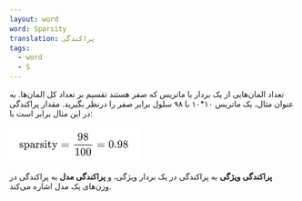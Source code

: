 ```yaml
---
layout: word
word: Sparsity
translation: پراکندگی
tags:
  - word
  - S
---
```

تعداد المان‌هایی از یک بردار یا ماتریس که صفر هستند تقسیم بر تعداد کل المان‌ها. به عنوان مثال، یک ماتریس ۱۰*۱۰ با ۹۸ سلول برابر صفر را درنظر بگیرید. مقدار پراکندگی در این مثال برابر است با:

![](/assets/img/screenshot-from-2021-09-25-23-27-41.png)

**پراکندگی ویژگی** به پراکندگی در یک بردار ویژگی، و **پراکندگی مدل** به پراکندگی در وزن‌های یک مدل اشاره می‌کند.